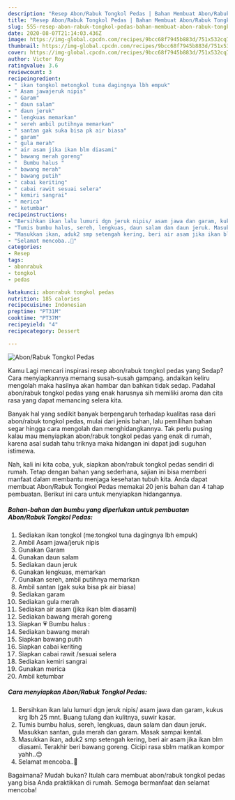 ```yaml
---
description: "Resep Abon/Rabuk Tongkol Pedas | Bahan Membuat Abon/Rabuk Tongkol Pedas Yang Sempurna"
title: "Resep Abon/Rabuk Tongkol Pedas | Bahan Membuat Abon/Rabuk Tongkol Pedas Yang Sempurna"
slug: 555-resep-abon-rabuk-tongkol-pedas-bahan-membuat-abon-rabuk-tongkol-pedas-yang-sempurna
date: 2020-08-07T21:14:03.436Z
image: https://img-global.cpcdn.com/recipes/9bcc68f7945b883d/751x532cq70/abonrabuk-tongkol-pedas-foto-resep-utama.jpg
thumbnail: https://img-global.cpcdn.com/recipes/9bcc68f7945b883d/751x532cq70/abonrabuk-tongkol-pedas-foto-resep-utama.jpg
cover: https://img-global.cpcdn.com/recipes/9bcc68f7945b883d/751x532cq70/abonrabuk-tongkol-pedas-foto-resep-utama.jpg
author: Victor Roy
ratingvalue: 3.6
reviewcount: 3
recipeingredient:
- " ikan tongkol metongkol tuna dagingnya lbh empuk"
- " Asam jawajeruk nipis"
- " Garam"
- " daun salam"
- " daun jeruk"
- " lengkuas memarkan"
- " sereh ambil putihnya memarkan"
- " santan gak suka bisa pk air biasa"
- " garam"
- " gula merah"
- " air asam jika ikan blm diasami"
- " bawang merah goreng"
- "  Bumbu halus "
- " bawang merah"
- " bawang putih"
- " cabai keriting"
- " cabai rawit sesuai selera"
- " kemiri sangrai"
- " merica"
- " ketumbar"
recipeinstructions:
- "Bersihkan ikan lalu lumuri dgn jeruk nipis/ asam jawa dan garam, kukus krg lbh 25 mnt. Buang tulang dan kulitnya, suwir kasar."
- "Tumis bumbu halus, sereh, lengkuas, daun salam dan daun jeruk. Masukkan santan, gula merah dan garam. Masak sampai kental."
- "Masukkan ikan, aduk2 smp setengah kering, beri air asam jika ikan blm diasami. Terakhir beri bawang goreng. Cicipi rasa sblm matikan kompor yahh..😊"
- "Selamat mencoba..🙏"
categories:
- Resep
tags:
- abonrabuk
- tongkol
- pedas

katakunci: abonrabuk tongkol pedas 
nutrition: 185 calories
recipecuisine: Indonesian
preptime: "PT31M"
cooktime: "PT37M"
recipeyield: "4"
recipecategory: Dessert

---
```



![Abon/Rabuk Tongkol Pedas](https://img-global.cpcdn.com/recipes/9bcc68f7945b883d/751x532cq70/abonrabuk-tongkol-pedas-foto-resep-utama.jpg)

Kamu Lagi mencari inspirasi resep abon/rabuk tongkol pedas yang Sedap? Cara menyiapkannya memang susah-susah gampang. andaikan keliru mengolah maka hasilnya akan hambar dan bahkan tidak sedap. Padahal abon/rabuk tongkol pedas yang enak harusnya sih memiliki aroma dan cita rasa yang dapat memancing selera kita.



Banyak hal yang sedikit banyak berpengaruh terhadap kualitas rasa dari abon/rabuk tongkol pedas, mulai dari jenis bahan, lalu pemilihan bahan segar hingga cara mengolah dan menghidangkannya. Tak perlu pusing kalau mau menyiapkan abon/rabuk tongkol pedas yang enak di rumah, karena asal sudah tahu triknya maka hidangan ini dapat jadi suguhan istimewa.


Nah, kali ini kita coba, yuk, siapkan abon/rabuk tongkol pedas sendiri di rumah. Tetap dengan bahan yang sederhana, sajian ini bisa memberi manfaat dalam membantu menjaga kesehatan tubuh kita. Anda dapat membuat Abon/Rabuk Tongkol Pedas memakai 20 jenis bahan dan 4 tahap pembuatan. Berikut ini cara untuk menyiapkan hidangannya.

<!--inarticleads1-->

##### Bahan-bahan dan bumbu yang diperlukan untuk pembuatan Abon/Rabuk Tongkol Pedas:

1. Sediakan  ikan tongkol (me:tongkol tuna dagingnya lbh empuk)
1. Ambil  Asam jawa/jeruk nipis
1. Gunakan  Garam
1. Gunakan  daun salam
1. Sediakan  daun jeruk
1. Gunakan  lengkuas, memarkan
1. Gunakan  sereh, ambil putihnya memarkan
1. Ambil  santan (gak suka bisa pk air biasa)
1. Sediakan  garam
1. Sediakan  gula merah
1. Sediakan  air asam (jika ikan blm diasami)
1. Sediakan  bawang merah goreng
1. Siapkan  💗 Bumbu halus :
1. Sediakan  bawang merah
1. Siapkan  bawang putih
1. Siapkan  cabai keriting
1. Siapkan  cabai rawit /sesuai selera
1. Sediakan  kemiri sangrai
1. Gunakan  merica
1. Ambil  ketumbar




<!--inarticleads2-->

##### Cara menyiapkan Abon/Rabuk Tongkol Pedas:

1. Bersihkan ikan lalu lumuri dgn jeruk nipis/ asam jawa dan garam, kukus krg lbh 25 mnt. Buang tulang dan kulitnya, suwir kasar.
1. Tumis bumbu halus, sereh, lengkuas, daun salam dan daun jeruk. Masukkan santan, gula merah dan garam. Masak sampai kental.
1. Masukkan ikan, aduk2 smp setengah kering, beri air asam jika ikan blm diasami. Terakhir beri bawang goreng. Cicipi rasa sblm matikan kompor yahh..😊
1. Selamat mencoba..🙏




Bagaimana? Mudah bukan? Itulah cara membuat abon/rabuk tongkol pedas yang bisa Anda praktikkan di rumah. Semoga bermanfaat dan selamat mencoba!
